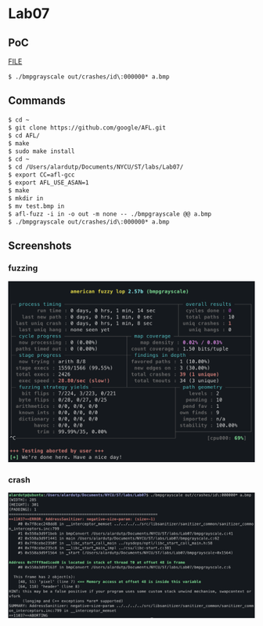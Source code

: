 # Lab07

## PoC

[FILE](/Lab07/out/crashes/id:000000,sig:06,src:000000,op:flip1,pos:18)

```
$ ./bmpgrayscale out/crashes/id\:000000* a.bmp
```

## Commands

```
$ cd ~
$ git clone https://github.com/google/AFL.git
$ cd AFL/
$ make
$ sudo make install
$ cd ~
$ cd /Users/alardutp/Documents/NYCU/ST/labs/Lab07/
$ export CC=afl-gcc
$ export AFL_USE_ASAN=1
$ make
$ mkdir in
$ mv test.bmp in
$ afl-fuzz -i in -o out -m none -- ./bmpgrayscale @@ a.bmp
$ ./bmpgrayscale out/crashes/id\:000000* a.bmp
```

## Screenshots

### fuzzing

![](/Lab07/Screenshot1.png)

### crash

![](/Lab07/Screenshot2.png)